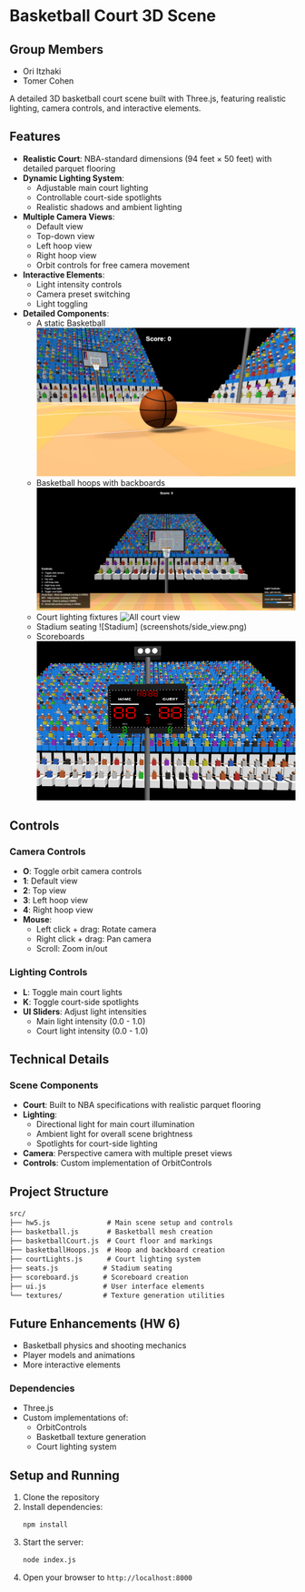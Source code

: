 # Basketball Court 3D Scene

## Group Members
- Ori Itzhaki
- Tomer Cohen

A detailed 3D basketball court scene built with Three.js, featuring realistic lighting, camera controls, and interactive elements.

## Features

- **Realistic Court**: NBA-standard dimensions (94 feet × 50 feet) with detailed parquet flooring
- **Dynamic Lighting System**:
  - Adjustable main court lighting
  - Controllable court-side spotlights
  - Realistic shadows and ambient lighting
- **Multiple Camera Views**:
  - Default view
  - Top-down view
  - Left hoop view
  - Right hoop view
  - Orbit controls for free camera movement
- **Interactive Elements**:
  - Light intensity controls
  - Camera preset switching
  - Light toggling
- **Detailed Components**:
  - A static Basketball
  ![Basketball](screenshots/Basketball_view.png)
  - Basketball hoops with backboards
  ![Basketball Hoops](screenshots/hoop_freethrow_view.png)
  - Court lighting fixtures
  ![All court view](screenshots/all_court_view.png)
  - Stadium seating
  ![Stadium] (screenshots/side_view.png)
  - Scoreboards
  ![Score Boards](screenshots/Scoreboard_view.png)


## Controls

### Camera Controls
- **O**: Toggle orbit camera controls
- **1**: Default view
- **2**: Top view
- **3**: Left hoop view
- **4**: Right hoop view
- **Mouse**: 
  - Left click + drag: Rotate camera
  - Right click + drag: Pan camera
  - Scroll: Zoom in/out

### Lighting Controls
- **L**: Toggle main court lights
- **K**: Toggle court-side spotlights
- **UI Sliders**: Adjust light intensities
  - Main light intensity (0.0 - 1.0)
  - Court light intensity (0.0 - 1.0)

## Technical Details

### Scene Components
- **Court**: Built to NBA specifications with realistic parquet flooring
- **Lighting**: 
  - Directional light for main court illumination
  - Ambient light for overall scene brightness
  - Spotlights for court-side lighting
- **Camera**: Perspective camera with multiple preset views
- **Controls**: Custom implementation of OrbitControls


## Project Structure

```
src/
├── hw5.js              # Main scene setup and controls
├── basketball.js       # Basketball mesh creation
├── basketballCourt.js  # Court floor and markings
├── basketballHoops.js  # Hoop and backboard creation
├── courtLights.js      # Court lighting system
├── seats.js           # Stadium seating
├── scoreboard.js      # Scoreboard creation
├── ui.js              # User interface elements
└── textures/          # Texture generation utilities
```

## Future Enhancements (HW 6)

- Basketball physics and shooting mechanics
- Player models and animations
- More interactive elements

### Dependencies
- Three.js
- Custom implementations of:
  - OrbitControls
  - Basketball texture generation
  - Court lighting system

## Setup and Running

1. Clone the repository
2. Install dependencies:
   ```bash
   npm install
   ```
3. Start the server:
   ```bash
   node index.js
   ```
4. Open your browser to `http://localhost:8000`

